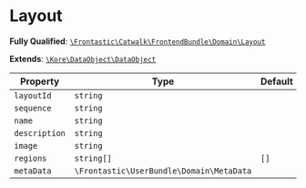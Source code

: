 #  Layout

**Fully Qualified**: [`\Frontastic\Catwalk\FrontendBundle\Domain\Layout`](../../../../src/php/FrontendBundle/Domain/Layout.php)

**Extends**: [`\Kore\DataObject\DataObject`](https://github.com/kore/DataObject)

Property|Type|Default|Description
--------|----|-------|-----------
`layoutId`|`string`||
`sequence`|`string`||
`name`|`string`||
`description`|`string`||
`image`|`string`||
`regions`|`string[]`|`[]`|
`metaData`|`\Frontastic\UserBundle\Domain\MetaData`||

